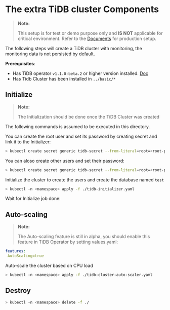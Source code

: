 # The extra TiDB cluster Components

> **Note:**
>
> This setup is for test or demo purpose only and **IS NOT** applicable for critical environment. Refer to the [Documents](https://pingcap.com/docs/stable/tidb-in-kubernetes/deploy/prerequisites/) for production setup.


The following steps will create a TiDB cluster with monitoring, the monitoring data is not persisted by default.

**Prerequisites**: 
- Has TiDB operator `v1.1.0-beta.2` or higher version installed. [Doc](https://pingcap.com/docs/stable/tidb-in-kubernetes/deploy/tidb-operator/)
- Has Tidb Cluster has been installed in `../basic/*`
  

## Initialize


> **Note:**
>
> The Initialization should be done once the TiDB Cluster was created 

The following commands is assumed to be executed in this directory.

You can create the root user and set its password by creating secret and link it to the Initializer:

```bash
> kubectl create secret generic tidb-secret --from-literal=root=<root-password> --namespace=<namespace>
```

You can aloso create other users and set their password:
```bash
> kubectl create secret generic tidb-secret --from-literal=root=<root-password> --from-literal=developer=<developer-passowrd> --namespace=<namespace>
```

Initialize the cluster to create the users and create the database named `test`

```bash
> kubectl -n <namespace> apply -f ./tidb-initializer.yaml
```

Wait for Initialize job done:


## Auto-scaling

> **Note:**
>
> The Auto-scaling feature is still in alpha, you should enable this feature in TiDB Operator by setting values.yaml:
 ```yaml
features:
  AutoScaling=true
```

Auto-scale the cluster based on CPU load
```bash
> kubectl -n <namespace> apply -f ./tidb-cluster-auto-scaler.yaml
```

## Destroy

```bash
> kubectl -n <namespace> delete -f ./
```
